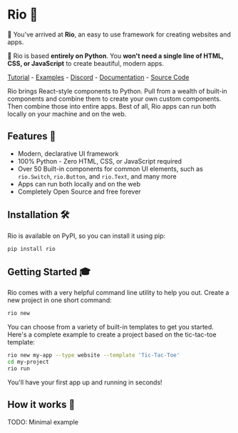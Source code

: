 # Rio 🌊

🌊 You've arrived at **Rio**, an easy to use framework for creating websites and
apps.

🐍 Rio is based **entirely on Python**. You **won't need a single line of HTML, CSS, or
JavaScript** to create beautiful, modern apps.

[Tutorial](https://rio.dev/documentation/tutorial-simple-dashboard/1-rio-setup) - [Examples](https://rio.dev/examples) - [Discord](https://discord.gg/7ejXaPwhyH) -  [Documentation](https://rio.dev/documentation) - [Source Code](https://gitlab.com/team-rio/rio)

Rio brings React-style components to Python. Pull from a wealth of built-in
components and combine them to create your own custom components. Then combine
those into entire apps. Best of all, Rio apps can run both locally on your
machine and on the web.

## Features 🧩

- Modern, declarative UI framework
- 100% Python - Zero HTML, CSS, or JavaScript required
- Over 50 Built-in components for common UI elements, such as `rio.Switch`, `rio.Button`, and `rio.Text`, and many more
- Apps can run both locally and on the web
- Completely Open Source and free forever

## Installation 🛠️

Rio is available on PyPI, so you can install it using pip:

```bash
pip install rio
```

## Getting Started 🎓

Rio comes with a very helpful command line utility to help you out. Create a new project in one short command:

```bash
rio new
```

You can choose from a variety of built-in templates to get you started. Here's a complete example to create a project based on the tic-tac-toe template:

```bash
rio new my-app --type website --template 'Tic-Tac-Toe'
cd my-project
rio run
```

You'll have your first app up and running in seconds!

## How it works 🧠

TODO: Minimal example
